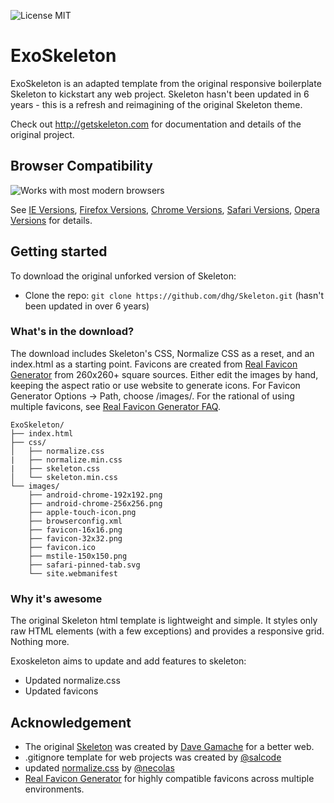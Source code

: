 ![License MIT](https://camo.githubusercontent.com/0450a9bbd84b6d8bbd4b0d811f530af912ce6abe51dfabdc2d52973a53f9cb31/68747470733a2f2f62616467656e2e6e65742f6769746875622f6c6963656e73652f62616467656e2f62616467656e2d636c69)


# ExoSkeleton
ExoSkeleton is an adapted template from the original responsive boilerplate Skeleton to kickstart any web project.  Skeleton hasn't been updated in 6 years - this is a refresh and reimagining of the original Skeleton theme.

Check out <http://getskeleton.com> for documentation and details of the original project.


## Browser Compatibility
![Works with most modern browsers](https://ronaldcotton.github.io/ExoSkeleton/images/browser-badge.png)

See [IE Versions](https://en.wikipedia.org/wiki/Internet_Explorer_version_history), [Firefox Versions](https://en.wikipedia.org/wiki/Firefox_version_history), [Chrome Versions](https://en.wikipedia.org/wiki/Google_Chrome_version_history), [Safari Versions](https://en.wikipedia.org/wiki/Safari_(web_browser)), [Opera Versions](https://en.wikipedia.org/wiki/History_of_the_Opera_web_browser) for details. 

## Getting started

To download the original unforked version of Skeleton:
- Clone the repo: `git clone https://github.com/dhg/Skeleton.git` (hasn't been updated in over 6 years)

### What's in the download?

The download includes Skeleton's CSS, Normalize CSS as a reset, and an index.html as a starting point.  Favicons are created from [Real Favicon Generator](https://realfavicongenerator.net) from 260x260+ square sources.  Either edit the images by hand, keeping the aspect ratio or use website to generate icons. For Favicon Generator Options -> Path, choose /images/.  For the rational of using multiple favicons, see [Real Favicon Generator FAQ](https://realfavicongenerator.net/faq).

```
ExoSkeleton/
├── index.html
├── css/
│   ├── normalize.css
|   ├── normalize.min.css
|   ├── skeleton.css
│   └── skeleton.min.css
└── images/
    ├── android-chrome-192x192.png
    ├── android-chrome-256x256.png
    ├── apple-touch-icon.png
    ├── browserconfig.xml
    ├── favicon-16x16.png
    ├── favicon-32x32.png
    ├── favicon.ico
    ├── mstile-150x150.png
    ├── safari-pinned-tab.svg
    └── site.webmanifest

```

### Why it's awesome

The original Skeleton html template is lightweight and simple. It styles only raw HTML elements (with a few exceptions) and provides a responsive grid. Nothing more.

Exoskeleton aims to update and add features to skeleton:
- Updated normalize.css
- Updated favicons


## Acknowledgement

- The original [Skeleton](http://getskeleton.com) was created by [Dave Gamache](https://twitter.com/dhg) for a better web.
- .gitignore template for web projects was created by [@salcode](https://github.com/salcode)
- updated [normalize.css](https://github.com/necolas/normalize.css/) by [@necolas](https://github.com/necolas)
- [Real Favicon Generator](https://realfavicongenerator.net) for highly compatible favicons across multiple environments.
